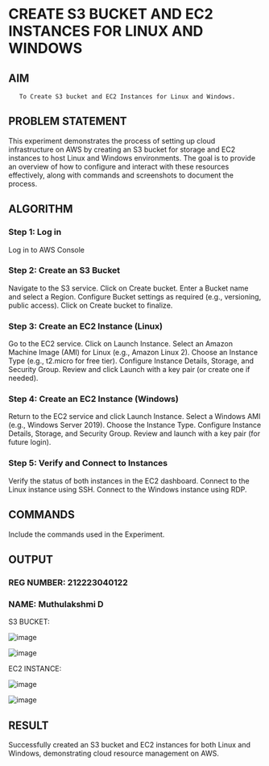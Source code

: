  # CREATE S3 BUCKET AND EC2 INSTANCES FOR LINUX AND WINDOWS
  ## AIM
       To Create S3 bucket and EC2 Instances for Linux and Windows.
## PROBLEM STATEMENT
   This experiment demonstrates the process of setting up cloud infrastructure on AWS by creating an S3 bucket for storage and EC2 instances to host Linux and Windows environments. The goal is to provide an overview of how to configure and interact with these resources effectively, along with commands and screenshots to document the process.

## ALGORITHM
 ### Step 1: Log in
 
 Log in to AWS Console
 
 ### Step 2: Create an S3 Bucket
 
Navigate to the S3 service.
Click on Create bucket.
Enter a Bucket name and select a Region.
Configure Bucket settings as required (e.g., versioning, public access).
Click on Create bucket to finalize.

 ### Step 3: Create an EC2 Instance (Linux)
 
Go to the EC2 service.
Click on Launch Instance.
Select an Amazon Machine Image (AMI) for Linux (e.g., Amazon Linux 2).
Choose an Instance Type (e.g., t2.micro for free tier).
Configure Instance Details, Storage, and Security Group.
Review and click Launch with a key pair (or create one if needed).

 ### Step 4: Create an EC2 Instance (Windows)
 
Return to the EC2 service and click Launch Instance.
Select a Windows AMI (e.g., Windows Server 2019).
Choose the Instance Type.
Configure Instance Details, Storage, and Security Group.
Review and launch with a key pair (for future login).

 ### Step 5: Verify and Connect to Instances
 
Verify the status of both instances in the EC2 dashboard.
Connect to the Linux instance using SSH.
Connect to the Windows instance using RDP.

## COMMANDS
Include the commands used in the Experiment.

## OUTPUT
### REG NUMBER: 212223040122
### NAME: Muthulakshmi D

S3 BUCKET:

![image](https://github.com/user-attachments/assets/7284eaff-634b-4b9d-a8a9-bd6ece0e9ea9)

![image](https://github.com/user-attachments/assets/8c0958a9-55ac-4e1b-88da-981d0f934b68)


EC2 INSTANCE:

![image](https://github.com/user-attachments/assets/3f752d29-e74d-4728-87eb-b533355a913f)

![image](https://github.com/user-attachments/assets/853b5bb4-fd6f-4380-8743-3b3ab8f36270)


## RESULT
 
Successfully created an S3 bucket and EC2 instances for both Linux and Windows, demonstrating cloud resource management on AWS.
  


